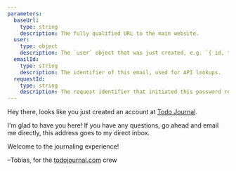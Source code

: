 ```yaml
---
parameters:
  baseUrl:
    type: string
    description: The fully qualified URL to the main website.
  user:
    type: object
    description: The `user` object that was just created, e.g. `{ id, type, attributes }`.
  emailId:
    type: string
    description: The identifier of this email, used for API lookups.
  requestId:
    type: string
    description: The request identifier that initiated this password reset.
---
```


Hey there, looks like you just created an account at [Todo Journal]({{baseUrl}}).

I'm glad to have you here! If you have any questions, go ahead and email me directly, this
address goes to my direct inbox.

Welcome to the journaling experience!

–Tobias, for the [todojournal.com]({{baseUrl}}) crew


<script type="application/ld+json">
{
  "@context": "http://schema.org",
  "@type": "Thing",
  "name": "User Created",
  "identifier": "{{emailId}}",
  "url": "{{baseUrl}}/api/emails/{{emailId}}?requestId={{requestId}}"
}
</script>
